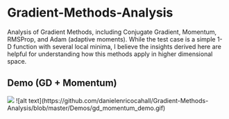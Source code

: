 # Gradient-Methods-Analysis
Analysis of Gradient Methods, including Conjugate Gradient, Momentum, RMSProp, and Adam (adaptive moments). While the test case is a simple 1-D function with several local minima, I believe the insights derived here are helpful for understanding how this methods apply in higher dimensional space.


## Demo (GD + Momentum) ##
<img src="https://latex.codecogs.com/gif.latex?O_t=\text { Onset event at time bin } t " /> 
![alt text](https://github.com/danielenricocahall/Gradient-Methods-Analysis/blob/master/Demos/gd_momentum_demo.gif)

